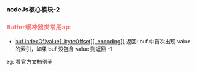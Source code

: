 ### nodeJs核心模块-2

<h3 style="color: #FB7477">Buffer缓冲器类常用api</h3>

- [buf.indexOf(value[, byteOffset][, encoding])](http://nodejs.cn/api/buffer.html#buffer_buf_indexof_value_byteoffset_encoding) 返回: <integer> buf 中首次出现 value 的索引，如果 buf 没包含 value 则返回 -1

eg: 看官方文档例子